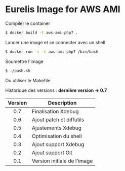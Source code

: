 # Eurelis Image for AWS AMI

Compiler le container
````bash
$ docker build -t aws-ami-php7 .
````

Lancer une image et se connecter avec un shell
````bash
$ docker run -i -t aws-ami-php7 /bin/bash
````

Soumettre l'image
````bash
$ ./push.sh
````
Ou utiliser le Makefile


Historique des versions : **dernière version -> 0.7**

| Version | Description                 |
| :-----: | --------------------------- |
|   0.7   | Finalisation Xdebug         |
|   0.6   | Ajout patch et diffutils    |
|   0.5   | Ajustements Xdebug          |
|   0.4   | Optimisation du shell       |
|   0.3   | Ajout support Xdebug        |
|   0.2   | Ajout support Git           |
|   0.1   | Version initiale de l'image |
